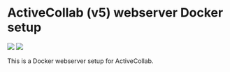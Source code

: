 # ActiveCollab (v5) webserver Docker setup
[![](https://images.microbadger.com/badges/version/grrrnl/activecollab.svg)](http://microbadger.com/images/grrrnl/activecollab)
[![](https://images.microbadger.com/badges/image/grrrnl/activecollab.svg)](http://microbadger.com/images/grrrnl/activecollab)

This is a Docker webserver setup for ActiveCollab.
